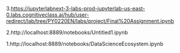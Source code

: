 3.https://jupyterlabnext-3-labs-prod-jupyterlab-us-east-0.labs.cognitiveclass.ai/hub/user-redirect/lab/tree/PY0220EN/labs/project/Final%20Assignment.ipynb

2.http://localhost:8889/notebooks/Untitled1.ipynb

1.http://localhost:8889/notebooks/DataScienceEcosystem.ipynb
